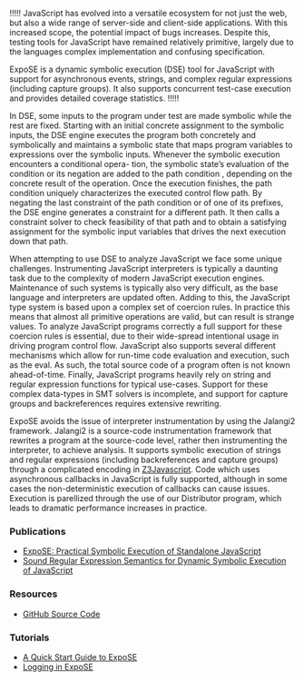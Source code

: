 !!!!!
JavaScript has evolved into a versatile ecosystem for not just the
web, but also a wide range of server-side and client-side applications.
With this increased scope, the potential impact of bugs increases.
Despite this, testing tools for JavaScript have remained relatively primitive,
largely due to the languages complex implementation and confusing specification.


ExpoSE is a dynamic symbolic execution (DSE) tool for JavaScript with support for
asynchronous events, strings, and complex regular expressions (including capture groups).
It also supports concurrent test-case execution and provides detailed coverage statistics.
!!!!!

In DSE, some inputs to the program under test are made
symbolic while the rest are fixed. Starting with an initial concrete assignment
to the symbolic inputs, the DSE engine executes the program both
concretely and symbolically and maintains a symbolic state
that maps program variables to expressions over the symbolic inputs.
Whenever the symbolic execution encounters a conditional opera-
tion, the symbolic state’s evaluation of the condition or its negation
are added to the path condition , depending on the concrete result
of the operation. Once the execution finishes, the path condition
uniquely characterizes the executed control flow path. By negating
the last constraint of the path condition or of one of its prefixes, the
DSE engine generates a constraint for a different path. It then calls
a constraint solver to check feasibility of that path and to obtain a
satisfying assignment for the symbolic input variables that drives
the next execution down that path.

When attempting to use DSE to analyze JavaScript we face some unique challenges. Instrumenting JavaScript interpreters is typically a daunting task due to the complexity of modern JavaScript execution engines. Maintenance of such systems is typically also very difficult, as the base language and interpreters are updated often. Adding to this, the JavaScript type system is based upon a complex set of coercion rules. In practice this means that almost all primitive operations are valid, but can result is strange values. To analyze JavaScript programs correctly a full support for these coercion rules is essential, due to their wide-spread intentional usage in driving program control flow. JavaScript also supports several different mechanisms which allow for run-time code evaluation and execution, such as the eval. As such, the total source code of a program often is not known ahead-of-time. Finally, JavaScript programs heavily rely on string and regular expression functions for typical use-cases. Support for these complex data-types in SMT solvers is incomplete, and support for capture groups and backreferences requires extensive rewriting.

ExpoSE avoids the issue of interpreter instrumentation by using the Jalangi2 framework. Jalangi2 is a source-code instrumentation framework that rewrites a program at the source-code level, rather then instrumenting the interpreter, to achieve analysis. It supports symbolic execution of strings and regular expressions (including backreferences and capture groups) through a complicated encoding in [Z3Javascript](/articles/z3javascript). Code which uses asynchronous callbacks in JavaScript is fully supported, although in some cases the non-deterministic execution of callbacks can cause issues. Execution is parellized through the use of our Distributor program, which leads to dramatic performance increases in practice.

### Publications

* [ExpoSE: Practical Symbolic Execution of Standalone JavaScript](/papers/practical_dse.pdf)
* [Sound Regular Expression Semantics for Dynamic Symbolic Execution of JavaScript](/papers/sound_regex_in_js.pdf)

### Resources

* [GitHub Source Code](http://github.com/ExpoSEJS/)

### Tutorials

* [A Quick Start Guide to ExpoSE](/articles/expose_quickstart)
* [Logging in ExpoSE](/articles/expose_high_fidelity_logs)

